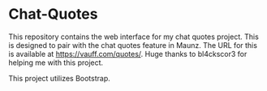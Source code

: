 # Chat-Quotes

This repository contains the web interface for my chat quotes project. This is designed to pair with the chat quotes feature in Maunz. The URL for this is available at https://vauff.com/quotes/. Huge thanks to bl4ckscor3 for helping me with this project.

This project utilizes Bootstrap.
